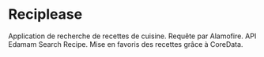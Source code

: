 # Reciplease

Application de recherche de recettes de cuisine.
Requête par Alamofire.
API Edamam Search Recipe.
Mise en favoris des recettes grâce à CoreData.
